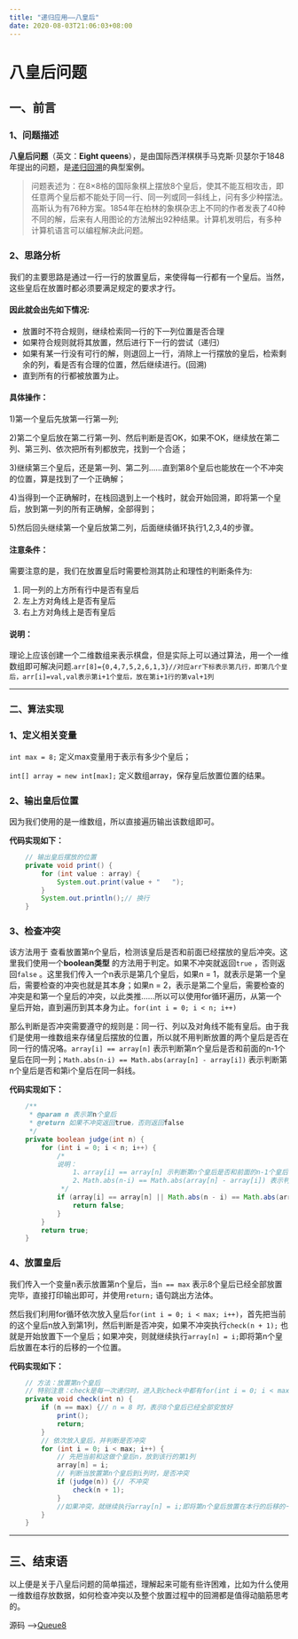 ```yaml
---
title: "递归应用——八皇后"
date: 2020-08-03T21:06:03+08:00
---
```


# 八皇后问题

## 一、前言

### 1、问题描述

**八皇后问题**（英文：**Eight queens**），是由国际西洋棋棋手马克斯·贝瑟尔于1848年提出的问题，是[递归回溯](https://quakewang.github.io/tech/recursion/)的典型案例。

>    问题表述为：在8×8格的国际象棋上摆放8个皇后，使其不能互相攻击，即任意两个皇后都不能处于同一行、同一列或同一斜线上，问有多少种摆法。高斯认为有76种方案。1854年在柏林的象棋杂志上不同的作者发表了40种不同的解，后来有人用图论的方法解出92种结果。计算机发明后，有多种计算机语言可以编程解决此问题。

### 2、思路分析

我们的主要思路是通过一行一行的放置皇后，来使得每一行都有一个皇后。当然，这些皇后在放置时都必须要满足规定的要求才行。

#### 因此就会出先如下情况:

-    放置时不符合规则，继续检索同一行的下一列位置是否合理
-    如果符合规则就将其放置，然后进行下一行的尝试（递归）
-    如果有某一行没有可行的解，则退回上一行，消除上一行摆放的皇后，检索剩余的列，看是否有合理的位置，然后继续进行。(回溯)
-    直到所有的行都被放置为止。

#### 具体操作：

1)第一个皇后先放第一行第一列;

2)第二个皇后放在第二行第一列、然后判断是否OK，如果不OK，继续放在第二列、第三列、依次把所有列都放完，找到一个合适；

3)继续第三个皇后，还是第一列、第二列......直到第8个皇后也能放在一个不冲突的位置，算是找到了一个正确解；

4)当得到一个正确解时，在栈回退到上一个栈时，就会开始回溯，即将第一个皇后，放到第一列的所有正确解，全部得到；

5)然后回头继续第一个皇后放第二列，后面继续循环执行1,2,3,4的步骤。

#### 注意条件：

需要注意的是，我们在放置皇后时需要检测其防止和理性的判断条件为:

1.   同一列的上方所有行中是否有皇后
2.   左上方对角线上是否有皇后
3.   右上方对角线上是否有皇后

#### 说明：

理论上应该创建一个二维数组来表示棋盘，但是实际上可以通过算法，用一个一维数组即可解决问题.`arr[8]={0,4,7,5,2,6,1,3}//对应arr下标表示第几行，即第几个皇后，arr[i]=val,val表示第i+1个皇后，放在第i+1行的第val+1列`

---

### 二、算法实现

### 1、定义相关变量

`int max = 8;` 定义max变量用于表示有多少个皇后；

`int[] array = new int[max];` 定义数组array，保存皇后放置位置的结果。

### 2、输出皇后位置

因为我们使用的是一维数组，所以直接遍历输出该数组即可。

**代码实现如下：**

``` java
    // 输出皇后摆放的位置
    private void print() {
        for (int value : array) {
            System.out.print(value + "   ");
        }
        System.out.println();// 换行
    }
```

### 3、检查冲突

该方法用于 查看放置第n个皇后，检测该皇后是否和前面已经摆放的皇后冲突。这里我们使用一个**boolean类型** 的方法用于判定。如果不冲突就返回`true` ，否则返回`false` 。这里我们传入一个n表示是第几个皇后，如果n = 1，就表示是第一个皇后，需要检查的冲突也就是其本身；如果n = 2，表示是第二个皇后，需要检查的冲突是和第一个皇后的冲突，以此类推……所以可以使用for循环遍历，从第一个皇后开始，直到遍历到其本身为止。`for(int i = 0; i < n; i++)`

那么判断是否冲突需要遵守的规则是：同一行、列以及对角线不能有皇后。由于我们是使用一维数组来存储皇后摆放的位置，所以就不用判断放置的两个皇后是否在同一行的情况咯。`array[i] == array[n]` 表示判断第n个皇后是否和前面的n-1个皇后在同一列；`Math.abs(n-i) == Math.abs(array[n] - array[i])` 表示判断第n个皇后是否和第i个皇后在同一斜线。

**代码实现如下：**

```java
    /**
     * @param n 表示第n个皇后
     * @return 如果不冲突返回true，否则返回false
     */
    private boolean judge(int n) {
        for (int i = 0; i < n; i++) {
            /*
            说明：
                1、array[i] == array[n] 示判断第n个皇后是否和前面的n-1个皇后在同一列
                2、Math.abs(n-i) == Math.abs(array[n] - array[i]) 表示判断第n个皇后是否和第i个皇后在同一斜线
             */
            if (array[i] == array[n] || Math.abs(n - i) == Math.abs(array[n] - array[i])) {
                return false;
            }
        }
        return true;
    }
```

### 4、放置皇后

我们传入一个变量n表示放置第n个皇后，当`n == max` 表示8个皇后已经全部放置完毕，直接打印输出即可，并使用`return;` 语句跳出方法体。

然后我们利用for循环依次放入皇后`for(int i = 0; i < max; i++)`，首先把当前的这个皇后n放入到第1列，然后判断是否冲突，如果不冲突执行`check(n + 1);` 也就是开始放置下一个皇后；如果冲突，则就继续执行`array[n] = i;`即将第n个皇后放置在本行的后移的一个位置。

**代码实现如下：**

```java
    // 方法：放置第n个皇后
    // 特别注意：check是每一次递归时，进入到check中都有for(int i = 0; i < max; i++)，因此会有回溯
    private void check(int n) {
        if (n == max) {// n = 8 时，表示8个皇后已经全部安放好
            print();
            return;
        }
        // 依次放入皇后，并判断是否冲突
        for (int i = 0; i < max; i++) {
            // 先把当前和这做个皇后n，放到该行的第1列
            array[n] = i;
            // 判断当放置第n个皇后到i列时，是否冲突
            if (judge(n)) {// 不冲突
                check(n + 1);
            }
            //如果冲突，就继续执行array[n] = i;即将第n个皇后放置在本行的后移的一个位置
        }
    }
```

----

## 三、结束语

以上便是关于八皇后问题的简单描述，理解起来可能有些许困难，比如为什么使用一维数组存放数据，如何检查冲突以及整个放置过程中的回溯都是值得动脑筋思考的。

源码 ——>[Queue8](https://github.com/QuakeWang/DataStructure/blob/master/src/com/quake/recursion/Queen8.java)